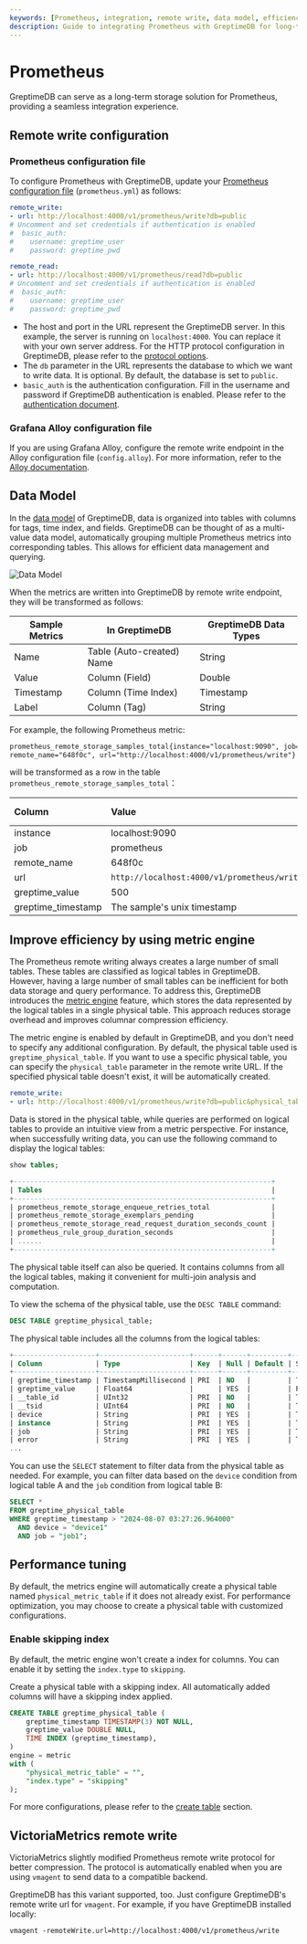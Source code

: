 ```yaml
---
keywords: [Prometheus, integration, remote write, data model, efficiency]
description: Guide to integrating Prometheus with GreptimeDB for long-term storage, including configuration, data model mapping, and efficiency improvements.
---
```


# Prometheus

GreptimeDB can serve as a long-term storage solution for Prometheus,
providing a seamless integration experience.

## Remote write configuration

### Prometheus configuration file

To configure Prometheus with GreptimeDB,
update your [Prometheus configuration file](https://prometheus.io/docs/prometheus/latest/configuration/configuration/#configuration-file) (`prometheus.yml`) as follows:

```yaml
remote_write:
- url: http://localhost:4000/v1/prometheus/write?db=public
# Uncomment and set credentials if authentication is enabled
#  basic_auth:
#    username: greptime_user
#    password: greptime_pwd

remote_read:
- url: http://localhost:4000/v1/prometheus/read?db=public
# Uncomment and set credentials if authentication is enabled
#  basic_auth:
#    username: greptime_user
#    password: greptime_pwd
```

- The host and port in the URL represent the GreptimeDB server. In this example, the server is running on `localhost:4000`. You can replace it with your own server address. For the HTTP protocol configuration in GreptimeDB, please refer to the [protocol options](/user-guide/deployments/configuration.md#protocol-options).
- The `db` parameter in the URL represents the database to which we want to write data. It is optional. By default, the database is set to `public`.
- `basic_auth` is the authentication configuration. Fill in the username and password if GreptimeDB authentication is enabled. Please refer to the [authentication document](/user-guide/deployments/authentication/overview.md).

### Grafana Alloy configuration file

If you are using Grafana Alloy, configure the remote write endpoint in the Alloy configuration file (`config.alloy`). For more information, refer to the [Alloy documentation](alloy.md#prometheus-remote-write).

## Data Model

In the [data model](/user-guide/concepts/data-model.md) of GreptimeDB, data is organized into tables with columns for tags, time index, and fields.
GreptimeDB can be thought of as a multi-value data model,
automatically grouping multiple Prometheus metrics into corresponding tables.
This allows for efficient data management and querying.

![Data Model](/PromQL-multi-value-data-model.png)

When the metrics are written into GreptimeDB by remote write endpoint, they will be transformed as
follows:

| Sample Metrics | In GreptimeDB             | GreptimeDB Data Types |
| -------------- | ------------------------- | --------------------- |
| Name           | Table (Auto-created) Name | String                |
| Value          | Column (Field)            | Double                |
| Timestamp      | Column (Time Index)       | Timestamp             |
| Label          | Column (Tag)              | String                |

For example, the following Prometheus metric:

```txt
prometheus_remote_storage_samples_total{instance="localhost:9090", job="prometheus",
remote_name="648f0c", url="http://localhost:4000/v1/prometheus/write"} 500
```

will be transformed as a row in the table `prometheus_remote_storage_samples_total`：

| Column             | Value                                       | Column  Data  Type |
| :----------------- | :------------------------------------------ | :----------------- |
| instance           | localhost:9090                              | String             |
| job                | prometheus                                  | String             |
| remote_name        | 648f0c                                      | String             |
| url                | `http://localhost:4000/v1/prometheus/write` | String             |
| greptime_value     | 500                                         | Double             |
| greptime_timestamp | The sample's unix timestamp                 | Timestamp          |


## Improve efficiency by using metric engine

The Prometheus remote writing always creates a large number of small tables.
These tables are classified as logical tables in GreptimeDB.
However, having a large number of small tables can be inefficient for both data storage and query performance.
To address this, GreptimeDB introduces the [metric engine](/contributor-guide/datanode/metric-engine.md) feature,
which stores the data represented by the logical tables in a single physical table.
This approach reduces storage overhead and improves columnar compression efficiency.

The metric engine is enabled by default in GreptimeDB,
and you don't need to specify any additional configuration.
By default, the physical table used is `greptime_physical_table`.
If you want to use a specific physical table, you can specify the `physical_table` parameter in the remote write URL.
If the specified physical table doesn't exist, it will be automatically created.

```yaml
remote_write:
- url: http://localhost:4000/v1/prometheus/write?db=public&physical_table=greptime_physical_table
```


Data is stored in the physical table,
while queries are performed on logical tables to provide an intuitive view from a metric perspective.
For instance, when successfully writing data, you can use the following command to display the logical tables:

```sql
show tables;
```

```sql
+---------------------------------------------------------------+
| Tables                                                        |
+---------------------------------------------------------------+
| prometheus_remote_storage_enqueue_retries_total               |
| prometheus_remote_storage_exemplars_pending                   |
| prometheus_remote_storage_read_request_duration_seconds_count |
| prometheus_rule_group_duration_seconds                        |
| ......                                                        |
+---------------------------------------------------------------+
```

The physical table itself can also be queried.
It contains columns from all the logical tables,
making it convenient for multi-join analysis and computation.

To view the schema of the physical table, use the `DESC TABLE` command:

```sql
DESC TABLE greptime_physical_table;
```

The physical table includes all the columns from the logical tables:

```sql
+--------------------+----------------------+------+------+---------+---------------+
| Column             | Type                 | Key  | Null | Default | Semantic Type |
+--------------------+----------------------+------+------+---------+---------------+
| greptime_timestamp | TimestampMillisecond | PRI  | NO   |         | TIMESTAMP     |
| greptime_value     | Float64              |      | YES  |         | FIELD         |
| __table_id         | UInt32               | PRI  | NO   |         | TAG           |
| __tsid             | UInt64               | PRI  | NO   |         | TAG           |
| device             | String               | PRI  | YES  |         | TAG           |
| instance           | String               | PRI  | YES  |         | TAG           |
| job                | String               | PRI  | YES  |         | TAG           |
| error              | String               | PRI  | YES  |         | TAG           |
...
```

You can use the `SELECT` statement to filter data from the physical table as needed.
For example, you can filter data based on the `device` condition from logical table A and the `job` condition from logical table B:

```sql
SELECT *
FROM greptime_physical_table
WHERE greptime_timestamp > "2024-08-07 03:27:26.964000"
  AND device = "device1"
  AND job = "job1";
```

## Performance tuning

By default, the metrics engine will automatically create a physical table named `physical_metric_table` if it does not already exist. For performance optimization, you may choose to create a physical table with customized configurations.

### Enable skipping index

By default, the metric engine won't create a index for columns. You can enable it by setting the `index.type` to `skipping`.

Create a physical table with a skipping index. All automatically added columns will have a skipping index applied.

```sql
CREATE TABLE greptime_physical_table (
    greptime_timestamp TIMESTAMP(3) NOT NULL,
    greptime_value DOUBLE NULL,
    TIME INDEX (greptime_timestamp),
) 
engine = metric
with (
    "physical_metric_table" = "",
    "index.type" = "skipping"
);
```
For more configurations, please refer to the [create table](/reference/sql/create.md#create-table) section.

## VictoriaMetrics remote write

VictoriaMetrics slightly modified Prometheus remote write protocol for better
compression. The protocol is automatically enabled when you are using `vmagent`
to send data to a compatible backend.

GreptimeDB has this variant supported, too. Just configure GreptimeDB's remote
write url for `vmagent`. For example, if you have GreptimeDB installed locally:

```shell
vmagent -remoteWrite.url=http://localhost:4000/v1/prometheus/write
```
